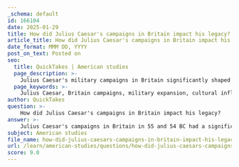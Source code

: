 ```yaml
---
_schema: default
id: 166104
date: 2025-01-29
title: How did Julius Caesar's campaigns in Britain impact his legacy?
article_title: How did Julius Caesar's campaigns in Britain impact his legacy?
date_format: MMM DD, YYYY
post_on_text: Posted on
seo:
  title: QuickTakes | American studies
  page_description: >-
    Julius Caesar's military campaigns in Britain significantly shaped his legacy by enhancing his reputation, initiating cultural exchanges, and influencing political strategies, laying the groundwork for future Roman conquests and the complex relationship between Rome and Britain.
  page_keywords: >-
    Julius Caesar, Britain campaigns, military expansion, cultural influence, political legacy, Roman history, Commentarii de Bello Gallico, Roman-British relations, conquest, archaeological findings
author: QuickTakes
question: >-
    How did Julius Caesar's campaigns in Britain impact his legacy?
answer: >-
    Julius Caesar's campaigns in Britain in 55 and 54 BC had a significant impact on his legacy, shaping both his reputation and the future of Roman-British relations. Here are several key aspects of how these campaigns influenced his legacy:\n\n1. **Military Expansion and Prestige**: Caesar's expeditions into Britain marked Rome's first significant military incursions into the British Isles. Although these campaigns did not result in immediate conquest, they were crucial in establishing Roman presence and influence in the region. The military actions enhanced Caesar's reputation as a formidable military leader, contributing to his status as one of history's greatest commanders. His ability to project power beyond the continent showcased his ambition and strategic acumen.\n\n2. **Cultural Influence**: The campaigns initiated a process of cultural exchange between the Romans and the Celtic tribes of Britain. While the immediate effects were limited, they set the stage for future Roman influence, which would culminate in the eventual conquest of Britain under Emperor Claudius in AD 43. The introduction of Roman culture, language, and governance would later have lasting effects on British society, as evidenced by archaeological findings and historical narratives.\n\n3. **Political Legacy**: Caesar's military endeavors were not solely about conquest; they were also politically motivated. By engaging in campaigns in Britain, he aimed to prevent the Britons from supporting their Gallic kinsmen against Rome, thereby securing his position and resources for future conflicts. This strategic foresight contributed to his political legacy, as it demonstrated his understanding of the interconnectedness of regional powers and the importance of military readiness.\n\n4. **Historical Narratives**: The accounts of Caesar's campaigns in Britain, particularly as documented in his own writings, such as "Commentarii de Bello Gallico," have become foundational texts in the study of Roman history. These narratives not only provide insight into his military strategies and encounters but also reflect his self-promotion and the political context of his time. They have influenced how subsequent generations perceive both Caesar and the Roman Empire.\n\n5. **Foundation for Future Conquests**: The expeditions laid the groundwork for later Roman military campaigns in Britain. Although Caesar did not establish a permanent Roman presence, his actions piqued Roman interest in the island, leading to further exploration and eventual conquest. This foreshadowed the extensive Romanization of Britain, which would have profound implications for the region's development.\n\nIn summary, Julius Caesar's campaigns in Britain were pivotal in enhancing his military reputation, influencing cultural exchanges, and shaping his political legacy. They marked the beginning of a complex relationship between Rome and Britain that would evolve over the centuries, ultimately leading to the establishment of Roman Britain and the lasting impact of Roman civilization on the island.
subject: American studies
file_name: how-did-julius-caesars-campaigns-in-britain-impact-his-legacy.md
url: /learn/american-studies/questions/how-did-julius-caesars-campaigns-in-britain-impact-his-legacy
score: 9.0
---
```


&nbsp;